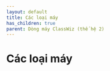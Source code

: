 ```yaml
---
layout: default
title: Các loại máy
has_children: true
parent: Dòng máy ClassWiz (thế hệ 2)
---
```


# Các loại máy